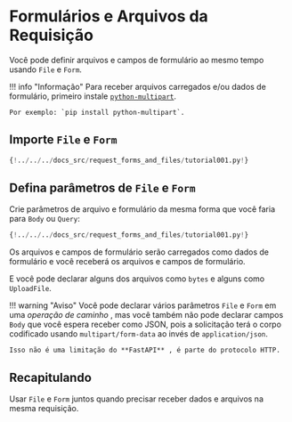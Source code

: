 # Formulários e Arquivos da Requisição

Você pode definir arquivos e campos de formulário ao mesmo tempo usando `File` e `Form`.

!!! info "Informação"
    Para receber arquivos carregados e/ou dados de formulário, primeiro instale <a href="https://andrew-d.github.io/python-multipart/" class="external-link" target="_blank">`python-multipart`</a>.
    
    Por exemplo: `pip install python-multipart`.
    

## Importe `File` e `Form`

```Python hl_lines="1"
{!../../../docs_src/request_forms_and_files/tutorial001.py!}
```

## Defina parâmetros de `File` e `Form`

Crie parâmetros de arquivo e formulário da mesma forma que você faria para `Body` ou `Query`: 

```Python hl_lines="8"
{!../../../docs_src/request_forms_and_files/tutorial001.py!}
```

Os arquivos e campos de formulário serão carregados como dados de formulário e você receberá os arquivos e campos de formulário.

E você pode declarar alguns dos arquivos como `bytes` e alguns como `UploadFile`.

!!! warning "Aviso"
    Você pode declarar vários parâmetros `File` e `Form` em uma *operação de caminho* , mas você também não pode declarar campos `Body` que você espera receber como JSON, pois a solicitação terá o corpo codificado usando `multipart/form-data` ao invés de `application/json`.

    Isso não é uma limitação do **FastAPI** , é parte do protocolo HTTP. 

## Recapitulando

Usar `File` e `Form` juntos quando precisar receber dados e arquivos na mesma requisição.
